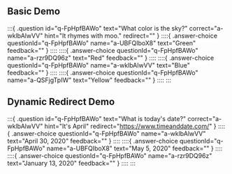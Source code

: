 ## Basic Demo

:::{ .question id="q-FpHpfBAWo" text="What color is the sky?" correct="a-wklbAlwVV" hint="It rhymes with moo." redirect="" }
::::{ .answer-choice questionId="q-FpHpfBAWo" name="a-UBFQIboX8" text="Green" feedback="" }
::::
::::{ .answer-choice questionId="q-FpHpfBAWo" name="a-rzr9DQ96z" text="Red" feedback="" }
::::
::::{ .answer-choice questionId="q-FpHpfBAWo" name="a-wklbAlwVV" text="Blue" feedback="" }
::::
::::{ .answer-choice questionId="q-FpHpfBAWo" name="a-QSFjgTpIW" text="Yellow" feedback="" }
::::
:::

## Dynamic Redirect Demo

:::{ .question id="q-FpHpfBAWo" text="What is today's date?" correct="a-wklbAlwVV" hint="It's April" redirect="https://www.timeanddate.com/" }
::::{ .answer-choice questionId="q-FpHpfBAWo" name="a-wklbAlwVV" text="April 30, 2020" feedback="" }
::::
::::{ .answer-choice questionId="q-FpHpfBAWo" name="a-UBFQIboX8" text="May 5, 2020" feedback="" }
::::
::::{ .answer-choice questionId="q-FpHpfBAWo" name="a-rzr9DQ96z" text="January 13, 2020" feedback="" }
::::
:::

